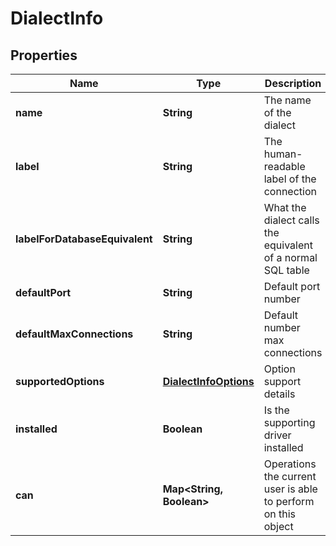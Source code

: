 
# DialectInfo

## Properties
Name | Type | Description | Notes
------------ | ------------- | ------------- | -------------
**name** | **String** | The name of the dialect |  [optional]
**label** | **String** | The human-readable label of the connection |  [optional]
**labelForDatabaseEquivalent** | **String** | What the dialect calls the equivalent of a normal SQL table |  [optional]
**defaultPort** | **String** | Default port number |  [optional]
**defaultMaxConnections** | **String** | Default number max connections |  [optional]
**supportedOptions** | [**DialectInfoOptions**](DialectInfoOptions.md) | Option support details |  [optional]
**installed** | **Boolean** | Is the supporting driver installed |  [optional]
**can** | **Map&lt;String, Boolean&gt;** | Operations the current user is able to perform on this object |  [optional]



